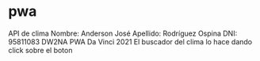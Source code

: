 # pwa
API de clima
Nombre: Anderson José
Apellido: Rodríguez Ospina
DNI: 95811083
DW2NA
PWA
Da Vinci
2021
 El buscador del clima lo hace dando click sobre el boton
